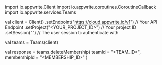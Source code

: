 import io.appwrite.Client
import io.appwrite.coroutines.CoroutineCallback
import io.appwrite.services.Teams

val client = Client()
    .setEndpoint("https://cloud.appwrite.io/v1") // Your API Endpoint
    .setProject("<YOUR_PROJECT_ID>") // Your project ID
    .setSession("") // The user session to authenticate with

val teams = Teams(client)

val response = teams.deleteMembership(
    teamId = "<TEAM_ID>",
    membershipId = "<MEMBERSHIP_ID>"
)
